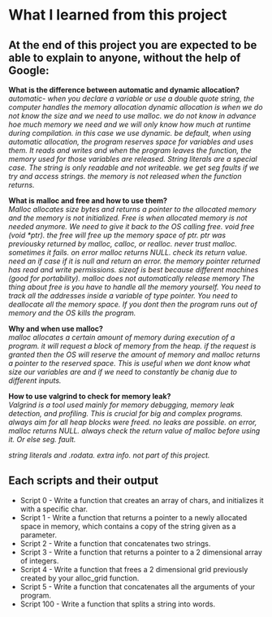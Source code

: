 # What I learned from this project  
At the end of this project you are expected to be able to explain to anyone, without the help of Google:  
---   

**What is the difference between automatic and dynamic allocation?**  
*automatic- when you declare a variable or use a double quote string, the computer handles the memory allocation
dynamic allocation is when we do not know the size and we need to use malloc. we do not know in advance hoe much memory we need and we will only know how much at runtime during compilation. in this case we use dynamic. 
be default, when using automatic allocation, the program reserves space for variables and uses them. It reads and writes and when the program leaves the function, the memory used for those variables are released. String literals are a special case. The string is only readable and not writeable. we get seg faults if we try and access strings. the memory is not released when the function returns.*  

**What is malloc and free and how to use them?**  
*Malloc allocates size bytes and returns a pointer to the allocated memory and the memory is not initialized. Free is when allocated memory is not needed anymore. We need to give it back to the OS calling free.
void free (void \*ptr). the free will free up the memory space of ptr. ptr was previousky returned by malloc, calloc, or realloc. never trust malloc. sometimes it fails. on error malloc returns NULL. check its return value. need an if case if it is null and return an error. the memory pointer returned has read and write permissions. sizeof is best because different machines (good for portability).  malloc does not automatically release memory
The thing about free is you have to handle all the memory yourself. You need to track all the addresses inside a variable of type pointer. You need to deallocate all the memory space. If you dont then the program runs out of memory and the OS kills the program.*  

**Why and when use malloc?**  
*malloc allocates a certain amount of memory during execution of a program. it will request a block of memory from the heap. if the request is granted then the OS will reserve the amount of memory and malloc returns a pointer to the reserved space. This is useful when we dont know what size our variables are and if we need to constantly be chanig due to different inputs.*  

**How to use valgrind to check for memory leak?**  
*Valgrind is a tool used mainly for memory debugging, memory leak detection, and profiling. This is crucial for big and complex programs. always aim for all heap blocks were freed. no leaks are possible. on error, malloc returns NULL. always check the return value of malloc before using it. Or else seg. fault.*  

*string literals and .rodata. extra info. not part of this project.*  

## Each scripts and their output  
* Script 0 - Write a function that creates an array of chars, and initializes it with a specific char.  
* Script 1 - Write a function that returns a pointer to a newly allocated space in memory, which contains a copy of the string given as a parameter.  
* Script 2 - Write a function that concatenates two strings.  
* Script 3 - Write a function that returns a pointer to a 2 dimensional array of integers.  
* Script 4 - Write a function that frees a 2 dimensional grid previously created by your alloc_grid function.  
* Script 5 - Write a function that concatenates all the arguments of your program.  
* Script 100 - Write a function that splits a string into words.  
